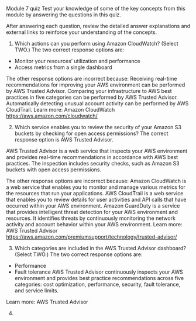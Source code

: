 Module 7 quiz
Test your knowledge of some of the key concepts from this module by answering the questions in this quiz.

After answering each question, review the detailed answer explanations and external links to reinforce your understanding of the concepts.

1) Which actions can you perform using Amazon CloudWatch? (Select TWO.)
The two correct response options are:
- Monitor your resources’ utilization and performance
- Access metrics from a single dashboard

The other response options are incorrect because:
Receiving real-time recommendations for improving your AWS environment can be performed by AWS Trusted Advisor.
Comparing your infrastructure to AWS best practices in five categories can be performed by AWS Trusted Advisor.
Automatically detecting unusual account activity can be performed by AWS CloudTrail.
Learn more:
Amazon CloudWatch
https://aws.amazon.com/cloudwatch/

2) Which service enables you to review the security of your Amazon S3 buckets by checking for open access permissions?
The correct response option is AWS Trusted Advisor.
 
AWS Trusted Advisor is a web service that inspects your AWS environment and provides real-time recommendations in accordance with AWS best practices. The inspection includes security checks, such as Amazon S3 buckets with open access permissions.
 
The other response options are incorrect because:
Amazon CloudWatch is a web service that enables you to monitor and manage various metrics for the resources that run your applications.
AWS CloudTrail is a web service that enables you to review details for user activities and API calls that have occurred within your AWS environment.
Amazon GuardDuty is a service that provides intelligent threat detection for your AWS environment and resources. It identifies threats by continuously monitoring the network activity and account behavior within your AWS environment.
Learn more:
AWS Trusted Advisor
https://aws.amazon.com/premiumsupport/technology/trusted-advisor/

3) Which categories are included in the AWS Trusted Advisor dashboard? (Select TWO.)
The two correct response options are:
- Performance
- Fault tolerance
AWS Trusted Advisor continuously inspects your AWS environment and provides best practice recommendations across five categories: cost optimization, performance, security, fault tolerance, and service limits.

Learn more:
AWS Trusted Advisor

4)
